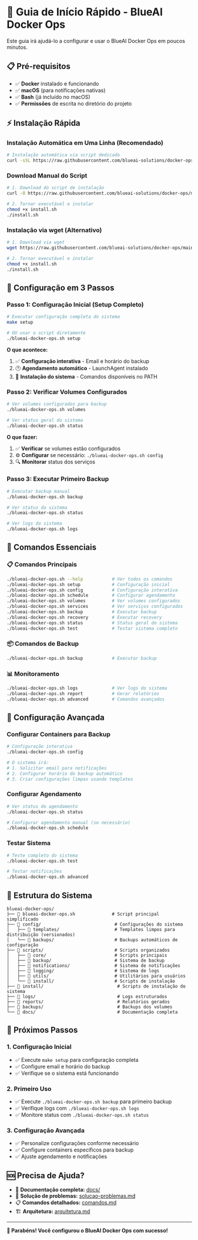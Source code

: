 # 🚀 Guia de Início Rápido - BlueAI Docker Ops

Este guia irá ajudá-lo a configurar e usar o BlueAI Docker Ops em poucos minutos.

## 📋 Pré-requisitos

- ✅ **Docker** instalado e funcionando
- ✅ **macOS** (para notificações nativas)
- ✅ **Bash** (já incluído no macOS)
- ✅ **Permissões** de escrita no diretório do projeto

## ⚡ Instalação Rápida

### **Instalação Automática em Uma Linha (Recomendado)**

```bash
# Instalação automática via script dedicado
curl -sSL https://raw.githubusercontent.com/blueai-solutions/docker-ops/main/install/install.sh | bash
```

### **Download Manual do Script**

```bash
# 1. Download do script de instalação
curl -O https://raw.githubusercontent.com/blueai-solutions/docker-ops/main/install/install.sh

# 2. Tornar executável e instalar
chmod +x install.sh
./install.sh
```

### **Instalação via wget (Alternativo)**

```bash
# 1. Download via wget
wget https://raw.githubusercontent.com/blueai-solutions/docker-ops/main/install/install.sh

# 2. Tornar executável e instalar
chmod +x install.sh
./install.sh
```

## 🎯 Configuração em 3 Passos

### **Passo 1: Configuração Inicial (Setup Completo)**

```bash
# Executar configuração completa do sistema
make setup

# OU usar o script diretamente
./blueai-docker-ops.sh setup
```

**O que acontece:**
1. ✅ **Configuração interativa** - Email e horário do backup
2. 🕐 **Agendamento automático** - LaunchAgent instalado
3. 🔧 **Instalação do sistema** - Comandos disponíveis no PATH

### **Passo 2: Verificar Volumes Configurados**

```bash
# Ver volumes configurados para backup
./blueai-docker-ops.sh volumes

# Ver status geral do sistema
./blueai-docker-ops.sh status
```

**O que fazer:**
1. ✅ **Verificar** se volumes estão configurados
2. ⚙️ **Configurar** se necessário: `./blueai-docker-ops.sh config`
3. 🔍 **Monitorar** status dos serviços

### **Passo 3: Executar Primeiro Backup**

```bash
# Executar backup manual
./blueai-docker-ops.sh backup

# Ver status do sistema
./blueai-docker-ops.sh status

# Ver logs do sistema
./blueai-docker-ops.sh logs
```

## 🚀 Comandos Essenciais

### **📋 Comandos Principais**
```bash
./blueai-docker-ops.sh --help           # Ver todos os comandos
./blueai-docker-ops.sh setup            # Configuração inicial
./blueai-docker-ops.sh config           # Configuração interativa
./blueai-docker-ops.sh schedule         # Configurar agendamento
./blueai-docker-ops.sh volumes          # Ver volumes configurados
./blueai-docker-ops.sh services         # Ver serviços configurados
./blueai-docker-ops.sh backup           # Executar backup
./blueai-docker-ops.sh recovery         # Executar recovery
./blueai-docker-ops.sh status           # Status geral do sistema
./blueai-docker-ops.sh test             # Testar sistema completo
```

### **📦 Comandos de Backup**
```bash
./blueai-docker-ops.sh backup           # Executar backup
```

### **📊 Monitoramento**
```bash
./blueai-docker-ops.sh logs             # Ver logs do sistema
./blueai-docker-ops.sh report           # Gerar relatórios
./blueai-docker-ops.sh advanced         # Comandos avançados
```

## 🔧 Configuração Avançada

### **Configurar Containers para Backup**

```bash
# Configuração interativa
./blueai-docker-ops.sh config

# O sistema irá:
# 1. Solicitar email para notificações
# 2. Configurar horário do backup automático
# 3. Criar configurações limpas usando templates
```

### **Configurar Agendamento**

```bash
# Ver status do agendamento
./blueai-docker-ops.sh status

# Configurar agendamento manual (se necessário)
./blueai-docker-ops.sh schedule
```

### **Testar Sistema**

```bash
# Teste completo do sistema
./blueai-docker-ops.sh test

# Testar notificações
./blueai-docker-ops.sh advanced
```

## 📁 Estrutura do Sistema

```
blueai-docker-ops/
├── 🐳 blueai-docker-ops.sh              # Script principal simplificado
├── 📁 config/                            # Configurações do sistema
│   ├── 📁 templates/                     # Templates limpos para distribuição (versionados)
│   └── 📁 backups/                       # Backups automáticos de configuração
├── 📁 scripts/                           # Scripts organizados
│   ├── 📁 core/                          # Scripts principais
│   ├── 📁 backup/                        # Sistema de backup
│   ├── 📁 notifications/                 # Sistema de notificações
│   ├── 📁 logging/                       # Sistema de logs
│   ├── 📁 utils/                         # Utilitários para usuários
│   └── 📁 install/                       # Scripts de instalação
├── 📁 install/                            # Scripts de instalação do sistema
├── 📁 logs/                               # Logs estruturados
├── 📁 reports/                            # Relatórios gerados
├── 📁 backups/                            # Backups dos volumes
└── 📁 docs/                               # Documentação completa
```

## 🎯 Próximos Passos

### **1. Configuração Inicial**
- ✅ Execute `make setup` para configuração completa
- ✅ Configure email e horário do backup
- ✅ Verifique se o sistema está funcionando

### **2. Primeiro Uso**
- ✅ Execute `./blueai-docker-ops.sh backup` para primeiro backup
- ✅ Verifique logs com `./blueai-docker-ops.sh logs`
- ✅ Monitore status com `./blueai-docker-ops.sh status`

### **3. Configuração Avançada**
- ✅ Personalize configurações conforme necessário
- ✅ Configure containers específicos para backup
- ✅ Ajuste agendamento e notificações

## 🆘 Precisa de Ajuda?

- 📖 **Documentação completa:** [docs/](docs/)
- 🔧 **Solução de problemas:** [solucao-problemas.md](solucao-problemas.md)
- 📋 **Comandos detalhados:** [comandos.md](comandos.md)
- 🏗️ **Arquitetura:** [arquitetura.md](arquitetura.md)

---

**🎉 Parabéns! Você configurou o BlueAI Docker Ops com sucesso!**
